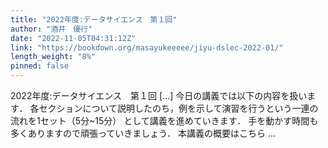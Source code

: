 ```yaml
---
title: "2022年度:データサイエンス　第１回"
author: "酒井　優行"
date: "2022-11-05T04:31:12Z"
link: "https://bookdown.org/masayukeeeee/jiyu-dslec-2022-01/"
length_weight: "8%"
pinned: false
---
```


2022年度:データサイエンス　第１回 [...] 今日の講義では以下の内容を扱います．
各セクションについて説明したのち，例を示して演習を行うという一連の流れを1セット（5分~15分）
として講義を進めていきます．
手を動かす時間も多くありますので頑張っていきましょう． 本講義の概要はこちら ...
